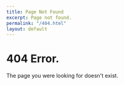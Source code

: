 ```yaml
---
title: Page Not Found
excerpt: Page not found.
permalink: "/404.html"
layout: default
---
```


<div class="row no-margin wrap-slider margin-topbottom-null padding-leftright-null" markdown="block">
<div class="col-md-6 padding-leftright-null">
<div class="bg-img" style="background-image:url(assets/images/404.jpg)"></div>
</div>
<div class="col-md-6 padding-leftright-null">
<div id="home-slider" class="secondary-background bg-img">
<div class="text">
<h1 class="white margin-bottom-extrasmall">404 Error<span>.</span></h1>
<p class="heading left grey-light margin-bottom">The page you were looking for doesn't exist.</p>
</div>
</div>
</div>
</div>